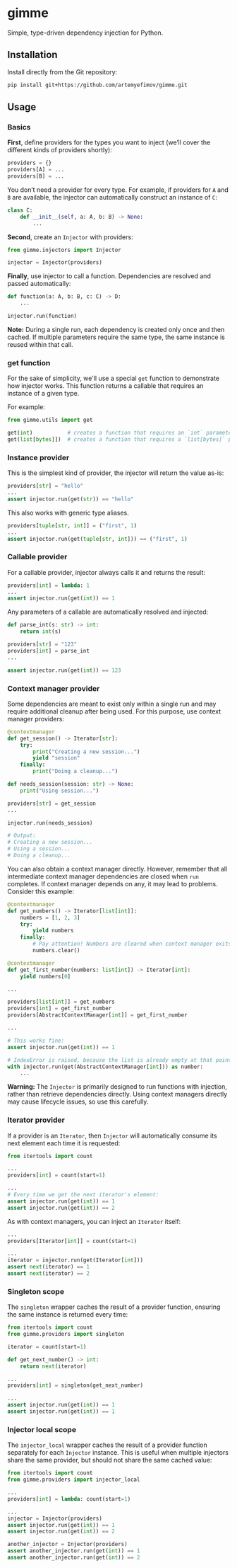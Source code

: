 # gimme

Simple, type-driven dependency injection for Python.

## Installation

Install directly from the Git repository:

```bash
pip install git+https://github.com/artemyefimov/gimme.git
```

## Usage

### Basics

**First**, define providers for the types you want to inject (we’ll cover the different kinds of providers shortly):

```python
providers = {}
providers[A] = ...
providers[B] = ...
```

You don’t need a provider for every type. For example, if providers for `A` and `B` are available, the injector can automatically construct an instance of `C`:

```python
class C:
    def __init__(self, a: A, b: B) -> None:
        ...
```

**Second**, create an `Injector` with providers:

```python
from gimme.injectors import Injector

injector = Injector(providers)
```

**Finally**, use injector to call a function. Dependencies are resolved and passed automatically:

```python
def function(a: A, b: B, c: C) -> D:
    ...

injector.run(function)
```

**Note:** During a single run, each dependency is created only once and then cached.
If multiple parameters require the same type, the same instance is reused within that call.

### get function

For the sake of simplicity, we'll use a special `get` function to demonstrate how injector works. This function returns a callable that requires an instance of a given type.

For example:

```python
from gimme.utils import get

get(int)           # creates a function that requires an `int` parameter
get(list[bytes]])  # creates a function that requires a `list[bytes]` parameter
```

### Instance provider

This is the simplest kind of provider, the injector will return the value as-is:

```python
providers[str] = "hello"
...
assert injector.run(get(str)) == "hello"
```

This also works with generic type aliases.

```python
providers[tuple[str, int]] = ("first", 1)
...
assert injector.run(get(tuple[str, int])) == ("first", 1)
```

### Callable provider

For a callable provider, injector always calls it and returns the result:

```python
providers[int] = lambda: 1
...
assert injector.run(get(int)) == 1
```

Any parameters of a callable are automatically resolved and injected:

```python
def parse_int(s: str) -> int:
    return int(s)

providers[str] = "123"
providers[int] = parse_int
...

assert injector.run(get(int)) == 123
```

### Context manager provider

Some dependencies are meant to exist only within a single run and may require additional cleanup after being used. For this purpose, use context manager providers:

```python
@contextmanager
def get_session() -> Iterator[str]:
    try:
        print("Creating a new session...")
        yield "session"
    finally:
        print("Doing a cleanup...")

def needs_session(session: str) -> None:
    print("Using session...")

providers[str] = get_session
...

injector.run(needs_session)

# Output:
# Creating a new session...
# Using a session...
# Doing a cleanup...
```

You can also obtain a context manager directly. However, remember that all intermediate context manager dependencies are closed when `run` completes. If context manager depends on any, it may lead to problems. Consider this example:

```python
@contextmanager
def get_numbers() -> Iterator[list[int]]:
    numbers = [1, 2, 3]
    try:
        yield numbers
    finally:
        # Pay attention! Numbers are cleared when context manager exits
        numbers.clear()

@contextmanager
def get_first_number(numbers: list[int]) -> Iterator[int]:
    yield numbers[0]

...

providers[list[int]] = get_numbers
providers[int] = get_first_number
providers[AbstractContextManager[int]] = get_first_number

...

# This works fine:
assert injector.run(get(int)) == 1

# IndexError is raised, because the list is already empty at that point:
with injector.run(get(AbstractContextManager[int])) as number:
    ...
```

**Warning:** The `Injector` is primarily designed to run functions with injection, rather than retrieve dependencies directly. Using context managers directly may cause lifecycle issues, so use this carefully.

### Iterator provider

If a provider is an `Iterator`, then `Injector` will automatically consume its next element each time it is requested:

```python
from itertools import count

...
providers[int] = count(start=1)

...
# Every time we get the next iterator's element:
assert injector.run(get(int)) == 1
assert injector.run(get(int)) == 2
```

As with context managers, you can inject an `Iterator` itself:

```python
...
providers[Iterator[int]] = count(start=1)

...
iterator = injector.run(get(Iterator[int]))
assert next(iterator) == 1
assert next(iterator) == 2
```

### Singleton scope

The `singleton` wrapper caches the result of a provider function, ensuring the same instance is returned every time:

```python
from itertools import count
from gimme.providers import singleton

iterator = count(start=1)

def get_next_number() -> int:
    return next(iterator)

...
providers[int] = singleton(get_next_number)

...
assert injector.run(get(int)) == 1
assert injector.run(get(int)) == 1
```

### Injector local scope

The `injector_local` wrapper caches the result of a provider function separately for each `Injector` instance. This is useful when multiple injectors share the same provider, but should not share the same cached value:

```python
from itertools import count
from gimme.providers import injector_local

...
providers[int] = lambda: count(start=1)

...
injector = Injector(providers)
assert injector.run(get(int)) == 1
assert injector.run(get(int)) == 2

another_injector = Injector(providers)
assert another_injector.run(get(int)) == 1
assert another_injector.run(get(int)) == 2
```
